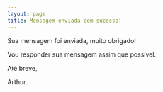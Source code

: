 ```yaml
---
layout: page
title: Mensagem enviada com sucesso!
---
```


Sua mensagem foi enviada, muito obrigado!

Vou responder sua mensagem assim que possível.

Até breve,

Arthur.
